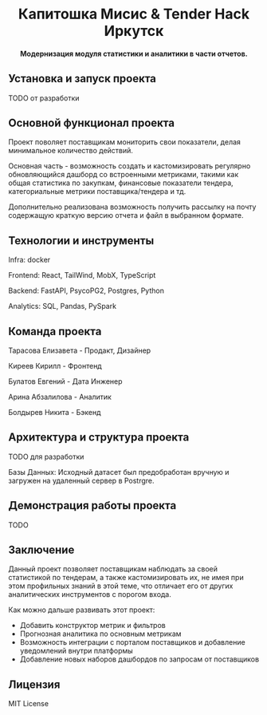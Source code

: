 
<h1 align="center">
  <br>
  Капитошка Мисис & Tender Hack Иркутск
  <br>
  <h4 align="center">Модернизация модуля статистики и аналитики в части отчетов.</h4>
</h1>

## Установка и запуск проекта

TODO от разработки

## Основной функционал проекта

Проект поволяет поставщикам мониторить свои показатели, делая минимальное количество действий. 

Основная часть - возможность создать и кастомизировать регулярно обновляющийся дашборд со встроенными метриками, такими как общая статистика по закупкам, финансовые показатели тендера, категориальные метрики поставщика/тендера и тд.

Дополнительно реализована возможность получить рассылку на почту содержащую краткую версию отчета и файл в выбранном формате. 

## Технологии и инструменты

Infra: docker

Frontend: React, TailWind, MobX, TypeScript

Backend: FastAPI, PsycoPG2, Postgres, Python

Analytics: SQL, Pandas, PySpark

## Команда проекта

Тарасова Елизавета - Продакт, Дизайнер

Киреев Кирилл - Фронтенд

Булатов Евгений - Дата Инженер

Арина Абзалилова - Аналитик

Болдырев Никита - Бэкенд

## Архитектура и структура проекта

TODO для разработки

Базы Данных: Исходный датасет был предобработан вручную и загружен на удаленный сервер в Postrgre.

## Демонстрация работы проекта

TODO

## Заключение

Данный проект позволяет поставщикам наблюдать за своей статистикой по тендерам, а также кастомизировать их, не имея при этом профильных знаний в этой теме, что отличает его от других аналитических инструментов с порогом входа.

Как можно дальше развивать этот проект:
- Добавить конструктор метрик и фильтров
- Прогнозная аналитика по основным метрикам
- Возможность интеграции с порталом поставщиков и добавление уведомлений внутри платформы
- Добавление новых наборов дашбордов по запросам от поставщиков

## Лицензия

MIT License

